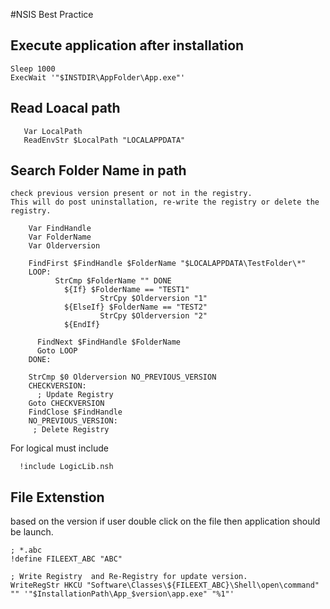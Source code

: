 #NSIS Best Practice 

## Execute application after installation 

```
Sleep 1000
ExecWait '"$INSTDIR\AppFolder\App.exe"'
```

## Read Loacal path 

``` 
   Var LocalPath 
   ReadEnvStr $LocalPath "LOCALAPPDATA"
```


## Search Folder Name in path 

    check previous version present or not in the registry.
    This will do post uninstallation, re-write the registry or delete the registry. 	
 ``` 
     Var FindHandle
	 Var FolderName
	 Var Olderversion
	 
     FindFirst $FindHandle $FolderName "$LOCALAPPDATA\TestFolder\*"
	 LOOP:
           StrCmp $FolderName "" DONE 
             ${If} $FolderName == "TEST1"
                     StrCpy $Olderversion "1"
             ${ElseIf} $FolderName == "TEST2"
                     StrCpy $Olderversion "2"
             ${EndIf} 					 
		
	   FindNext $FindHandle $FolderName
	   Goto LOOP 
	 DONE:
	 
	 StrCmp $0 Olderversion NO_PREVIOUS_VERSION
	 CHECKVERSION:
	   ; Update Registry 
	 Goto CHECKVERSION
	 FindClose $FindHandle
	 NO_PREVIOUS_VERSION:
	  ; Delete Registry 
```

For logical must include 
``` 
  !include LogicLib.nsh 
```

## File Extenstion 

based on the version if user double click on the file then application should be launch.
```
; *.abc
!define FILEEXT_ABC "ABC"

; Write Registry  and Re-Registry for update version. 
WriteRegStr HKCU "Software\Classes\${FILEEXT_ABC}\Shell\open\command" "" '"$InstallationPath\App_$version\app.exe" "%1"'
```
